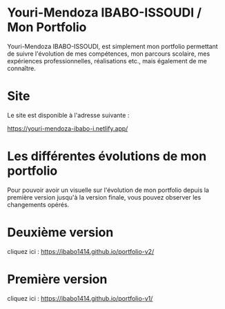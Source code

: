 # Youri-Mendoza IBABO-ISSOUDI / Mon Portfolio 

 Youri-Mendoza IBABO-ISSOUDI, est simplement mon portfolio permettant de suivre l'évolution de mes compétences, mon parcours scolaire, mes expériences professionnelles, réalisations etc., mais également de me connaître.

# Site
Le site est disponible à l'adresse suivante :

https://youri-mendoza-ibabo-i.netlify.app/

# Les différentes évolutions de mon portfolio

Pour pouvoir avoir un visuelle sur l'évolution de mon portfolio depuis la première version jusqu'à la version finale, vous pouvez observer les changements opérés.

# Deuxième version

  cliquez ici : https://ibabo1414.github.io/portfolio-v2/
  
  # Première version
  
  cliquez ici : https://ibabo1414.github.io/portfolio-v1/
